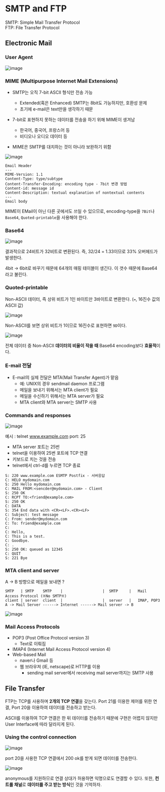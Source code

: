 # SMTP and FTP

SMTP: Simple Mail Transfer Protocol  
FTP: File Transfer Protocol

## Electronic Mail

### User Agent

![image](https://user-images.githubusercontent.com/59367782/98677871-02e1ee80-23a1-11eb-9955-0f625b5cdfb5.png)

### MIME (Multipurpose Internet Mail Extensions)

- SMTP는 오직 7-bit ASCII 형식만 전송 가능
    - Extended(혹은 Enhanced) SMTP는 8bit도 가능하지만, 호환성 문제
    - 초기에 e-mail은 text만을 생각하기 때문

- 7-bit로 표현하지 못하는 데이터를 전송을 하기 위해 MIME이 생겨남
    - 한국어, 중국어, 프랑스어 등
    - 비디오나 오디오 데이터 등

- MIME은 SMTP를 대치하는 것이 아니라 보완하기 위함

![image](https://user-images.githubusercontent.com/59367782/98678980-aed80980-23a2-11eb-8752-7f1e0b62be17.png)

```
Email Header
---
MIME-Version: 1.1
Content-Type: type/subtype
Content-Transfer-Encoding: encoding type - 7bit 변경 방법
Content-id: message id
Content-Description: textual explanation of nontextual contents
---
Email body
```

MIME이 EMail이 아닌 다른 곳에서도 쓰일 수 있으므로, encoding-type을 `7Bit`나 `Base64`, `Quoted-printable`을 사용해야 한다.

### Base64

![image](https://user-images.githubusercontent.com/59367782/98679677-b9df6980-23a3-11eb-8bd2-8cbf3caafa92.png)

결과적으로 24비트가 32비트로 변환된다. 즉, 32/24 = 1.33이므로 33% 오버헤드가 발생한다.

4bit -> 6bit로 바꾸기 때문에 64개의 매핑 테이블이 생긴다. 이 갯수 때문에 Base64라고 불린다.

### Quoted-printable

Non-ASCII 데이터, 즉 상위 비트가 1인 바이트만 3바이트로 변환한다. (`=`, 16진수 값의 ASCII 값)

![image](https://user-images.githubusercontent.com/59367782/98679972-1b9fd380-23a4-11eb-8d2b-311698d14f03.png)

Non-ASCII를 보면 상위 비트가 1이므로 16진수로 표현하면 `9D`이다.

![image](https://user-images.githubusercontent.com/59367782/98680057-3a05cf00-23a4-11eb-8c2d-d4eb5ed83b99.png)

전체 데이터 중 Non-ASCII **데이터의 비율이 작을 때** Base64 encoding보다 **효율적**이다.

### E-mail 전달

- E-mail의 실제 전달은 MTA(Mail Transfer Agent)가 맡음
    - 예: UNIX의 경우 sendmail daemon 프로그램
    - 메일을 보내기 위해서는 MTA client가 필요
    - 메일을 수신하기 위해서는 MTA server가 필요
    - MTA client와 MTA server는 SMTP 사용

### Commands and responses

![image](https://user-images.githubusercontent.com/59367782/98680546-e5af1f00-23a4-11eb-9ebf-1d72122e5ed2.png)

예시 : telnet www.example.com port: 25
- MTA server 포트는 25번
- telnet을 이용하여 25번 포트에 TCP 연결
- 키보드로 치는 것을 전송
- telnet에서 ctrl-d를 누르면 TCP 종료

```
S: 220 www.example.com ESMTP Postfix - 서버응답
C: HELO mydomain.com
S: 250 Hello mydomain.com
C: MAIL FROM:<sencder@mydomain.com> - Client
S: 250 OK
C: RCPT TO:<friend@example.com>
S: 250 OK
C: DATA
S: 354 End data with <CR><LF>.<CR><LF>
C: Subject: test message
C: From: sender@mydomain.com
C: To: friend@example.com
C:
C: Hello,
C: This is a test.
C: Goodbye.
C: .
S: 250 OK: queued as 12345
C: QUIT
S: 221 Bye
```

### MTA client and server

A -> B 방향으로 메일을 보내면 ?

```
SMTP   | SMTP    SMTP    |                  |  SMTP     |   Mail Access Protocol (※No SMTP※)
client | server  client  |                  |  server   |   IMAP, POP3
A -> Mail Server ------> Internet ------> Mail server -> B
```

![image](https://user-images.githubusercontent.com/59367782/98681793-7cc8a680-23a6-11eb-8b0e-88fd37c4659a.png)

### Mail Access Protocols

- POP3 (Post Office Protocol version 3)
    - Text로 이뤄짐
- IMAP4 (Internet Mail Access Protocol version 4)
- Web-based Mail
    - naver나 Gmail 등
    - 웹 브라우져 (IE, netscape)로 HTTP를 이용
        - sending mail server에서 receiving mail server까지는 SMTP 사용

## File Transfer

FTP는 TCP를 사용하며 **2개의 TCP 연결**을 갖는다. Port 21를 이용한 제어를 위한 연결, Port 20을 이용하여 데이터를 전송하고 받는다.

ASCII를 이용하여 TCP 연결은 한 뒤 데이터를 전송하기 때문에 구현은 어렵지 않지만 User Interface에 따라 달라지게 된다. 

### Using the control connection

![image](https://user-images.githubusercontent.com/59367782/98682938-d54c7380-23a7-11eb-9121-cef80001f9d2.png)


port 20을 사용한 TCP 연결에서 200 ok를 받게 되면 데이터를 전송한다.

![image](https://user-images.githubusercontent.com/59367782/98683006-e72e1680-23a7-11eb-99a6-07c97d5e2363.png)

anonymous를 지원하므로 연결 상대가 허용하면 익명으로도 연결할 수 있다. 또한, **컨트롤 채널**로 **데이터를 주고 받는 방식**인 것을 기억하자.